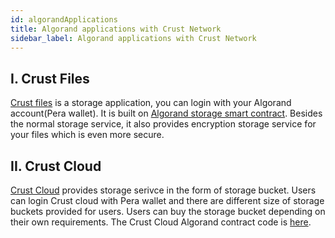 ```yaml
---
id: algorandApplications
title: Algorand applications with Crust Network
sidebar_label: Algorand applications with Crust Network
---
```


## I. Crust Files

[Crust files](https://crustfiles.io/) is a storage application, you can login with your Algorand account(Pera wallet). It is built on [Algorand storage smart contract](https://github.com/crustio/algorand-storage-contract?tab=readme-ov-file#storage-order-smart-contract). Besides the normal storage service, it also provides encryption storage service for your files which is even more secure.

## II. Crust Cloud

[Crust Cloud](https://crustcloud.io/) provides storage serivce in the form of storage bucket. Users can login Crust cloud with Pera wallet and there are different size of storage buckets provided for users. Users can buy the storage bucket depending on their own requirements. The Crust Cloud Algorand contract code is [here](https://github.com/crustio/algorand-storage-contract/blob/main/contracts/w3bucket/w3bucket.py).